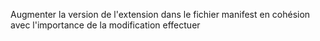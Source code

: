 Augmenter la version de l'extension dans le fichier manifest en cohésion avec l'importance de la modification effectuer